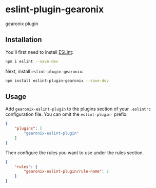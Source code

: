 # eslint-plugin-gearonix

gearonix plugin

## Installation

You'll first need to install [ESLint](https://eslint.org/):

```sh
npm i eslint --save-dev
```

Next, install `eslint-plugin-gearonix`:

```sh
npm install eslint-plugin-gearonix --save-dev
```

## Usage

Add `gearonix-eslint-plugin` to the plugins section of your `.eslintrc` configuration file. You can omit the `eslint-plugin-` prefix:

```json
{
    "plugins": [
        "gearonix-eslint-plugin"
    ]
}
```


Then configure the rules you want to use under the rules section.

```json
{
    "rules": {
        "gearonix-eslint-plugin/rule-name": 2
    }
}
```



